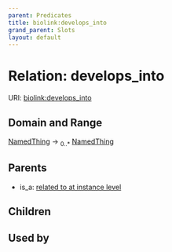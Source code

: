 ```yaml
---
parent: Predicates
title: biolink:develops_into
grand_parent: Slots
layout: default
---
```


# Relation: develops_into




URI: [biolink:develops_into](https://w3id.org/biolink/vocab/develops_into)

## Domain and Range

[NamedThing](NamedThing.md) ->  <sub>0..\*</sub> [NamedThing](NamedThing.md)

## Parents

 *  is_a: [related to at instance level](related_to_at_instance_level.md)

## Children


## Used by

